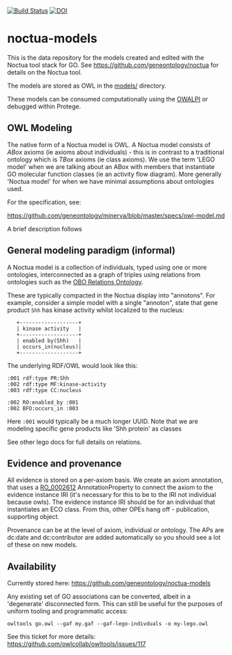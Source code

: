 [![Build Status](https://travis-ci.org/geneontology/noctua-models.svg?branch=master)](https://travis-ci.org/geneontology/noctua-models)
[![DOI](https://zenodo.org/badge/13996/geneontology/noctua-models.svg)](https://zenodo.org/badge/latestdoi/13996/geneontology/noctua-models)

# noctua-models

This is the data repository for the models created and edited with the Noctua tool stack for GO. See https://github.com/geneontology/noctua
for details on the Noctua tool.

The models are stored as OWL in the [models/](models/) directory.

These models can be consumed computationally using the [OWALPI](https://github.com/owlcs/owlapi/) or debugged within Protege.

## OWL Modeling

The native form of a Noctua model is OWL. A Noctua model consists of *ABox* axioms (ie axioms about individuals) - this is in contrast to a traditional ontology which is *TBox* axioms (ie class axioms). We use the term 'LEGO model' when we are talking about an ABox with members that instantiate GO molecular function classes (ie an activity flow diagram). More generally 'Noctua model' for when we have minimal assumptions about ontologies used.

For the specification, see:

https://github.com/geneontology/minerva/blob/master/specs/owl-model.md

A brief description follows

## General modeling paradigm (informal)

A Noctua model is a collection of individuals, typed using one or more
ontologies, interconnected as a graph of triples using relations from
ontologies such as the [OBO Relations Ontology](https://github.com/oborel/obo-relations).

These are typically compacted in the Noctua display into
"annotons". For example, consider a simple model with a single
"annoton", state that gene product `Shh` has kinase activity whilst
localized to the nucleus:

```
   +-------------------+
   | kinase activity   |
   +-------------------+
   | enabled by(Shh)   |
   | occurs_in(nucleus)|
   +-------------------+
```

The underlying RDF/OWL would look like this:

```
:001 rdf:type PR:Shh
:002 rdf:type MF:kinase-activity
:003 rdf:type CC:nucleus

:002 RO:enabled_by :001
:002 BFO:occurs_in :003
```

Here `:001` would typically be a much longer UUID. Note that we are
modeling specific gene products like 'Shh protein' as classes

See other lego docs for full details on relations. 

## Evidence and provenance

All evidence is stored on a per-axiom basis. We create an axiom annotation, that uses a [RO_0002612](http://purl.obolibrary.org/obo/RO_0002612) AnnotationProperty to connect the axiom to the evidence instance IRI (it's necessary for this to be to the IRI not individual because owls). The evidence instance IRI should be for an individual that instantiates an ECO class. From this, other OPEs hang off - publication, supporting object.

Provenance can be at the level of axiom, individual or ontology. The APs are dc:date and dc:contributor are added automatically so you should see a lot of these on new models.

## Availability

Currently stored here:
https://github.com/geneontology/noctua-models

Any existing set of GO associations can be converted, albeit in a 'degenerate' disconnected form. This can still be useful for the purposes of uniform tooling and programmatic access:

    owltools go.owl --gaf my.gaf --gaf-lego-indivduals -o my-lego.owl
    
See this ticket for more details: https://github.com/owlcollab/owltools/issues/117

